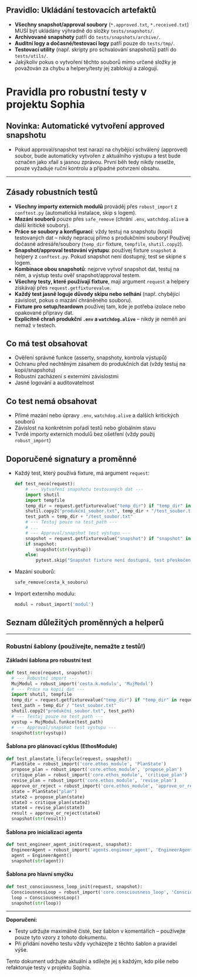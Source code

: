 ## Pravidlo: Ukládání testovacích artefaktů

- **Všechny snapshot/approval soubory** (`*.approved.txt`, `*.received.txt`) MUSÍ být ukládány výhradně do složky `tests/snapshots/`.
- **Archivované snapshoty** patří do `tests/snapshots/archive/`.
- **Auditní logy a dočasné/testovací logy** patří pouze do `tests/tmp/`.
- **Testovací utility** (např. skripty pro schvalování snapshotů) patří do `tests/utils/`.
- Jakýkoliv pokus o vytvoření těchto souborů mimo určené složky je považován za chybu a helpery/testy jej zablokují a zalogují.


# Pravidla pro robustní testy v projektu Sophia


## Novinka: Automatické vytvoření approved snapshotu

- Pokud approval/snapshot test narazí na chybějící schválený (approved) soubor, bude automaticky vytvořen z aktuálního výstupu a test bude označen jako xfail s jasnou zprávou. První běh tedy nikdy neselže, pouze vyžaduje ruční kontrolu a případné potvrzení obsahu.

---

## Zásady robustních testů

- **Všechny importy externích modulů** prováděj přes `robust_import` z `conftest.py` (automatická instalace, skip s logem).
- **Mazání souborů** pouze přes `safe_remove` (chrání `.env`, `watchdog.alive` a další kritické soubory).
- **Práce se soubory a konfigurací**: vždy testuj na snapshotu (kopii) testovaných dat – nikdy nepracuj přímo s produkčními soubory! Používej dočasné adresáře/soubory (`temp_dir` fixture, `tempfile`, `shutil.copy2`).
- **Snapshot/approval testování výstupu**: používej fixture `snapshot` a helpery z `conftest.py`. Pokud snapshot není dostupný, test se skipne s logem.
- **Kombinace obou snapshotů**: nejprve vytvoř snapshot dat, testuj na něm, a výstup testu ověř snapshot/approval testem.
- **Všechny testy, které používají fixture**, mají argument `request` a helpery získávají přes `request.getfixturevalue`.
- **Každý test jasně loguje důvody skipu nebo selhání** (např. chybějící závislost, pokus o mazání chráněného souboru).
- **Fixture pro setup/teardown** používej tam, kde je potřeba izolace nebo opakované přípravy dat.
- **Explicitně chraň produkční `.env` a `watchdog.alive`** – nikdy je neměň ani nemaž v testech.


## Co má test obsahovat
- Ověření správné funkce (asserty, snapshoty, kontrola výstupů)
- Ochranu před nechtěným zásahem do produkčních dat (vždy testuj na kopii/snapshotu)
- Robustní zacházení s externími závislostmi
- Jasné logování a auditovatelnost

## Co test nemá obsahovat
- Přímé mazání nebo úpravy `.env`, `watchdog.alive` a dalších kritických souborů
- Závislost na konkrétním pořadí testů nebo globálním stavu
- Tvrdé importy externích modulů bez ošetření (vždy použij `robust_import`)


## Doporučené signatury a proměnné
- Každý test, který používá fixture, má argument `request`:
  ```python
  def test_neco(request):
      # --- Vytvoření snapshotu testovaných dat ---
      import shutil
      import tempfile
      temp_dir = request.getfixturevalue("temp_dir") if "temp_dir" in request.fixturenames else tempfile.mkdtemp()
      shutil.copy2("produkční_soubor.txt", temp_dir + "/test_soubor.txt")
      test_path = temp_dir + "/test_soubor.txt"
      # --- Testuj pouze na test_path ---
      # ...
      # --- Approval/snapshot test výstupu ---
      snapshot = request.getfixturevalue("snapshot") if "snapshot" in request.fixturenames else None
      if snapshot:
          snapshot(str(vystup))
      else:
          pytest.skip("Snapshot fixture není dostupná, test přeskočen.")
  ```
- Mazání souborů:
  ```python
  safe_remove(cesta_k_souboru)
  ```
- Import externího modulu:
  ```python
  modul = robust_import('modul')
  ```

## Seznam důležitých proměnných a helperů



---



### Robustní šablony (používejte, nemažte z testů!)

#### Základní šablona pro robustní test
```python
def test_neco(request, snapshot):
  # --- Robustní import ---
  MujModul = robust_import('cesta.k.modulu', 'MujModul')
  # --- Práce na kopii dat ---
  import shutil, tempfile
  temp_dir = request.getfixturevalue("temp_dir") if "temp_dir" in request.fixturenames else tempfile.mkdtemp()
  test_path = temp_dir / "test_soubor.txt"
  shutil.copy2("produkční_soubor.txt", test_path)
  # --- Testuj pouze na test_path ---
  vystup = MujModul.funkce(test_path)
  # --- Approval/snapshot test výstupu ---
  snapshot(str(vystup))
```

#### Šablona pro plánovací cyklus (EthosModule)
```python
def test_planstate_lifecycle(request, snapshot):
  PlanState = robust_import('core.ethos_module', 'PlanState')
  propose_plan = robust_import('core.ethos_module', 'propose_plan')
  critique_plan = robust_import('core.ethos_module', 'critique_plan')
  revise_plan = robust_import('core.ethos_module', 'revise_plan')
  approve_or_reject = robust_import('core.ethos_module', 'approve_or_reject')
  state = PlanState("plan")
  state2 = propose_plan(state)
  state3 = critique_plan(state2)
  state4 = revise_plan(state3)
  result = approve_or_reject(state4)
  snapshot(str(result))
```

#### Šablona pro inicializaci agenta
```python
def test_engineer_agent_init(request, snapshot):
  EngineerAgent = robust_import('agents.engineer_agent', 'EngineerAgent')
  agent = EngineerAgent()
  snapshot(str(agent))
```

#### Šablona pro hlavní smyčku
```python
def test_consciousness_loop_init(request, snapshot):
  ConsciousnessLoop = robust_import('core.consciousness_loop', 'ConsciousnessLoop')
  loop = ConsciousnessLoop()
  snapshot(str(loop))
```

---

**Doporučení:**
- Testy udržujte maximálně čisté, bez šablon v komentářích – používejte pouze tyto vzory z tohoto dokumentu.
- Při přidání nového testu vždy vycházejte z těchto šablon a pravidel výše.

Tento dokument udržujte aktuální a sdílejte jej s každým, kdo píše nebo refaktoruje testy v projektu Sophia.
